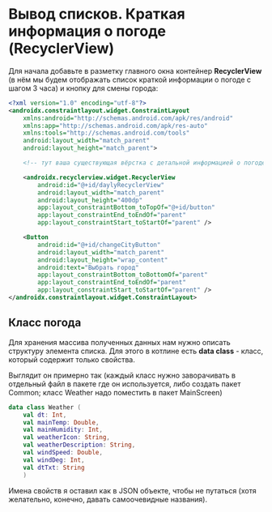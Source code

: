 # Вывод списков. Краткая информация о погоде (RecyclerView)

Для начала добавьте в разметку главного окна контейнер **RecyclerView** (в нём мы будем отображать список краткой информации о погоде с шагом 3 часа) и кнопку для смены города:

```xml
<?xml version="1.0" encoding="utf-8"?>
<androidx.constraintlayout.widget.ConstraintLayout 
    xmlns:android="http://schemas.android.com/apk/res/android"
    xmlns:app="http://schemas.android.com/apk/res-auto"
    xmlns:tools="http://schemas.android.com/tools"
    android:layout_width="match_parent"
    android:layout_height="match_parent">

    <!-- тут ваша существующая вёрстка с детальной информацией о погоде -->

    <androidx.recyclerview.widget.RecyclerView
        android:id="@+id/daylyRecyclerView"
        android:layout_width="match_parent"
        android:layout_height="400dp"
        app:layout_constraintBottom_toTopOf="@+id/button"
        app:layout_constraintEnd_toEndOf="parent"
        app:layout_constraintStart_toStartOf="parent" />

    <Button
        android:id="@+id/changeCityButton"
        android:layout_width="match_parent"
        android:layout_height="wrap_content"
        android:text="Выбрать город"
        app:layout_constraintBottom_toBottomOf="parent"
        app:layout_constraintEnd_toEndOf="parent"
        app:layout_constraintStart_toStartOf="parent" />
</androidx.constraintlayout.widget.ConstraintLayout>
```

## Класс погода

Для хранения массива полученных данных нам нужно описать структуру элемента списка. Для этого в котлине есть **data class** - класс, который содержит только свойства.

Выглядит он примерно так (каждый класс нужно заворачивать в отдельный файл в пакете где он используется, либо создать пакет Common; класс Weather надо поместить в пакет MainScreen)

```kt
data class Weather (
    val dt: Int,
    val mainTemp: Double,
    val mainHumidity: Int,
    val weatherIcon: String,
    val weatherDescription: String,
    val windSpeed: Double,
    val windDeg: Int,
    val dtTxt: String
    )
```

Имена свойств я оставил как в JSON объекте, чтобы не путаться (хотя желательно, конечно, давать самоочевидные названия).